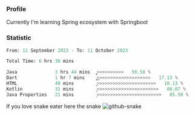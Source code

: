 ### Profile 

Currently I'm learning Spring ecosystem with Springboot

### Statistic
<!--START_SECTION:waka-->

```python
From: 11 September 2023 - To: 11 October 2023

Total Time: 6 hrs 36 mins

Java              3 hrs 44 mins   ͎͎͎͎͎͎͎͎͎͎͎͎͎͎͕>>>>>>>>>>   56.58 %
Dart              1 hr 7 mins     ͎͎͎͎͜>>>>>>>>>>>>>>>>>>>>   17.13 %
HTML              40 mins         ͎͎̦>>>>>>>>>>>>>>>>>>>>>>   10.13 %
Kotlin            31 mins         ͎͎>>>>>>>>>>>>>>>>>>>>>>>   08.07 %
Java Properties   21 mins         ͎>>>>>>>>>>>>>>>>>>>>>>>>   05.50 %
```

<!--END_SECTION:waka-->

If you love snake eater here the snake 
<picture>
  <source media="(prefers-color-scheme: dark)" srcset="https://github.com/pradana4648/pradana4648/blob/c0566a83ca6ea5f2e46bab00e717c4c82b4b5c4c/github-contribution-grid-snake-dark.svg" />
  <source media="(prefers-color-scheme: light)" srcset="https://github.com/pradana4648/pradana4648/blob/c0566a83ca6ea5f2e46bab00e717c4c82b4b5c4c/github-contribution-grid-snake.svg" />
  <img alt="github-snake" src="https://github.com/pradana4648/pradana4648/blob/c0566a83ca6ea5f2e46bab00e717c4c82b4b5c4c/github-contribution-grid-snake.svg" />
</picture>
